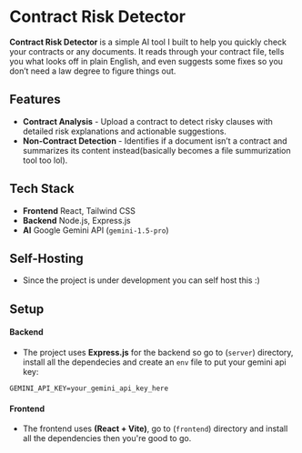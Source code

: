 # Contract Risk Detector
**Contract Risk Detector** is a simple AI tool I built to help you quickly check your contracts or any documents. 
It reads through your contract file, tells you what looks off in plain English, and even suggests some fixes so you don’t need a law degree to figure things out.

## Features
- **Contract Analysis** - Upload a contract to detect risky clauses with detailed risk explanations and actionable suggestions.
- **Non-Contract Detection** - Identifies if a document isn’t a contract and summarizes its content instead(basically becomes a file summurization tool too lol).

## Tech Stack
- **Frontend** React, Tailwind CSS
- **Backend** Node.js, Express.js
- **AI** Google Gemini API (`gemini-1.5-pro`)

## Self-Hosting
- Since the project is under development you can self host this :)

## Setup

#### Backend
- The project uses **Express.js** for the backend so go to (`server`) directory, install all the dependecies and create an `env` file to put your gemini api key:
```env
GEMINI_API_KEY=your_gemini_api_key_here
```
#### Frontend
- The frontend uses **(React + Vite)**, go to (`frontend`) directory and install all the dependencies then you're good to go.

